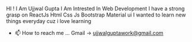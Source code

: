 HI ! I Am Ujjwal Gupta
I Am Intrested In Web Development 
I have a strong grasp on  ReactJs Html Css Js Bootstrap Material ui
I wanted to learn new things everyday cuz i love learning 
- 📫 How to reach me ...  Gmail -> ujjwalguptawork@gmail.com  

<!---
ujjwal454/ujjwal454 is a ✨ special ✨ repository because its `README.md` (this file) appears on your GitHub profile.
You can click the Preview link to take a look at your changes.
--->
